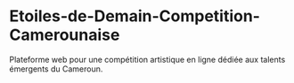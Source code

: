 # Etoiles-de-Demain-Competition-Camerounaise
Plateforme web pour une compétition artistique en ligne dédiée aux talents émergents du Cameroun.
